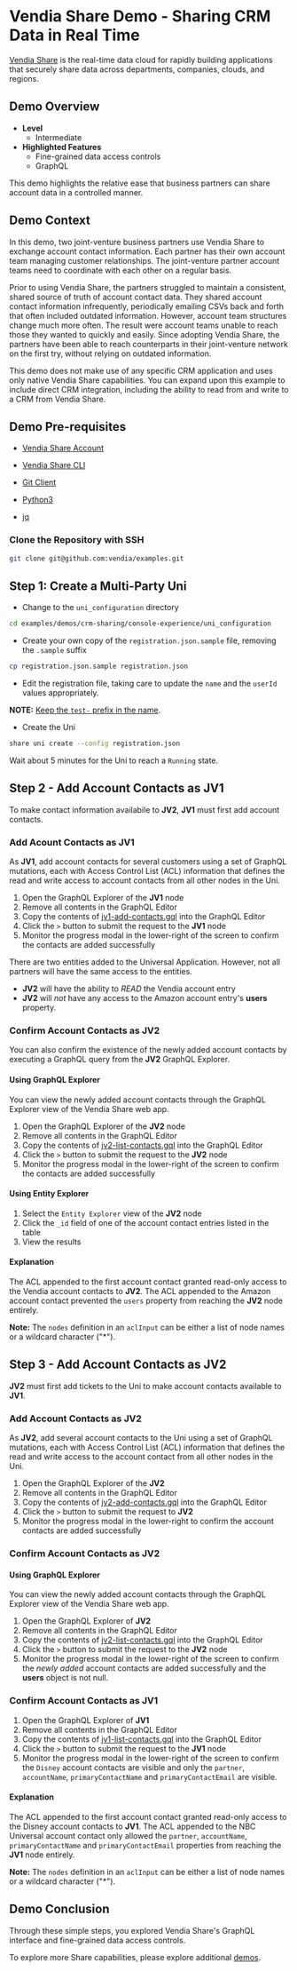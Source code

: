 # Vendia Share Demo - Sharing CRM Data in Real Time

[Vendia Share](https://www.vendia.net) is the real-time data cloud for rapidly building applications that securely share data across departments, companies, clouds, and regions.  

## Demo Overview

* __Level__
    * Intermediate
* __Highlighted Features__
    * Fine-grained data access controls
    * GraphQL

This demo highlights the relative ease that business partners can share account data in a controlled manner.

## Demo Context

In this demo, two joint-venture business partners use Vendia Share to exchange account contact information. Each partner has their own account team managing customer relationships. The joint-venture partner account teams need to coordinate with each other on a regular basis.

Prior to using Vendia Share, the partners struggled to maintain a consistent, shared source of truth of account contact data. They shared account contact information infrequently, periodically emailing CSVs back and forth that often included outdated information. However, account team structures change much more often. The result were account teams unable to reach those they wanted to quickly and easily. Since adopting Vendia Share, the partners have been able to reach counterparts in their joint-venture network on the first try, without relying on outdated information.

This demo does not make use of any specific CRM application and uses only native Vendia Share capabilities. You can expand upon this example to include direct CRM integration, including the ability to read from and write to a CRM from Vendia Share.

## Demo Pre-requisites

* [Vendia Share Account](https://share.vendia.net/signup)

* [Vendia Share CLI](https://vendia.net/docs/share/cli)

* [Git Client](https://git-scm.com/downloads)

* [Python3](https://www.python.org/download)

* [jq](https://stedolan.github.io/jq/)

### Clone the Repository with SSH

```bash
git clone git@github.com:vendia/examples.git
```

## Step 1: Create a Multi-Party Uni

* Change to the `uni_configuration` directory

```bash
cd examples/demos/crm-sharing/console-experience/uni_configuration
```

* Create your own copy of the `registration.json.sample` file, removing the `.sample` suffix

```bash
cp registration.json.sample registration.json
```

* Edit the registration file, taking care to update the `name` and the `userId` values appropriately.

__NOTE:__ [Keep the `test-` prefix in the name](https://www.vendia.net/docs/share/limits#uni-and-node-names).

* Create the Uni

```bash
share uni create --config registration.json
```

Wait about 5 minutes for the Uni to reach a `Running` state.

## Step 2 - Add Account Contacts as JV1

To make contact information availabile to __JV2__, __JV1__ must first add account contacts.

### Add Acount Contacts as JV1

As __JV1__, add account contacts for several customers using a set of GraphQL mutations, each with Access Control List (ACL) information that defines the read and write access to account contacts from all other nodes in the Uni.

1. Open the GraphQL Explorer of the __JV1__ node
1. Remove all contents in the GraphQL Editor
1. Copy the contents of [jv1-add-contacts.gql](./resources/jv1-add-contacts.gql) into the GraphQL Editor
1. Click the `>` button to submit the request to the __JV1__ node
1. Monitor the progress modal in the lower-right of the screen to confirm the contacts are added successfully

There are two entities added to the Universal Application. However, not all partners will have the same access to the entities.

* __JV2__ will have the ability to _READ_ the Vendia account entry
* __JV2__ will _not_ have any access to the Amazon account entry's __users__ property.

### Confirm Account Contacts as JV2

You can also confirm the existence of the newly added account contacts by executing a GraphQL query from the __JV2__ GraphQL Explorer.

#### Using GraphQL Explorer

You can view the newly added account contacts through the GraphQL Explorer view of the Vendia Share web app.

1. Open the GraphQL Explorer of the __JV2__ node
1. Remove all contents in the GraphQL Editor
1. Copy the contents of [jv2-list-contacts.gql](./resources/jv2-list-contacts.gql) into the GraphQL Editor
1. Click the `>` button to submit the request to the __JV2__ node
1. Monitor the progress modal in the lower-right of the screen to confirm the contacts are added successfully

#### Using Entity Explorer

1. Select the `Entity Explorer` view of the __JV2__ node
1. Click the `_id` field of one of the account contact entries listed in the table
1. View the results

#### Explanation

The ACL appended to the first account contact granted read-only access to the Vendia account contacts to __JV2__. The ACL appended to the Amazon account contact prevented the `users` property from reaching the __JV2__ node entirely.

__Note:__ The `nodes` definition in an `aclInput` can be either a list of node names or a wildcard character ("*").

## Step 3 - Add Account Contacts as JV2

__JV2__ must first add tickets to the Uni to make account contacts available to __JV1__.

### Add Account Contacts as JV2

As __JV2__, add several account contacts to the Uni using a set of GraphQL mutations, each with Access Control List (ACL) information that defines the read and write access to the account contact from all other nodes in the Uni.

1. Open the GraphQL Explorer of the __JV2__
1. Remove all contents in the GraphQL Editor
1. Copy the contents of [jv2-add-contacts.gql](resources/jv2-add-contacts.gql) into the GraphQL Editor
1. Click the `>` button to submit the request to __JV2__
1. Monitor the progress modal in the lower-right to confirm the account contacts are added successfully

### Confirm Account Contacts as JV2

#### Using GraphQL Explorer

You can view the newly added account contacts through the GraphQL Explorer view of the Vendia Share web app.

1. Open the GraphQL Explorer of __JV2__
1. Remove all contents in the GraphQL Editor
1. Copy the contents of [jv2-list-contacts.gql](./resources/jv2-list-contacts.gql) into the GraphQL Editor
1. Click the `>` button to submit the request to the __JV2__ node
1. Monitor the progress modal in the lower-right of the screen to confirm the _newly added_ account contacts are added successfully and the __users__ object is not null.

### Confirm Account Contacts as JV1

1. Open the GraphQL Explorer of __JV1__
1. Remove all contents in the GraphQL Editor
1. Copy the contents of [jv1-list-contacts.gql](./resources/jv1-list-contacts.gql) into the GraphQL Editor
1. Click the `>` button to submit the request to the __JV1__ node
1. Monitor the progress modal in the lower-right of the screen to confirm the `Disney` account contacts are visible and only the `partner`, `accountName`, `primaryContactName` and `primaryContactEmail` are visible.

#### Explanation

The ACL appended to the first account contact granted read-only access to the Disney account contacts to __JV1__. The ACL appended to the NBC Universal account contact only allowed the `partner`, `accountName`, `primaryContactName` and `primaryContactEmail` properties from reaching the __JV1__ node entirely.

__Note:__ The `nodes` definition in an `aclInput` can be either a list of node names or a wildcard character ("*").

## Demo Conclusion

Through these simple steps, you explored Vendia Share's GraphQL interface and fine-grained data access controls.

To explore more Share capabilities, please explore additional [demos](../../../demos).
